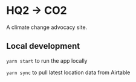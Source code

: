 # HQ2 -> CO2

A climate change advocacy site.

## Local development

`yarn start` to run the app locally

`yarn sync` to pull latest location data from Airtable